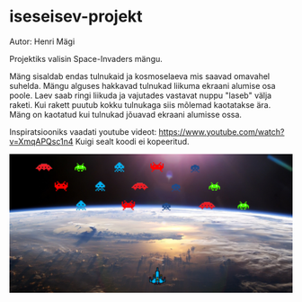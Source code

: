 # iseseisev-projekt

Autor: Henri Mägi

Projektiks valisin Space-Invaders mängu.

Mäng sisaldab endas tulnukaid ja kosmoselaeva mis saavad omavahel suhelda. Mängu alguses hakkavad tulnukad liikuma ekraani alumise osa poole. Laev saab ringi liikuda ja vajutades vastavat nuppu "laseb" välja raketi. Kui rakett puutub kokku tulnukaga siis mõlemad
kaotatakse ära. Mäng on kaotatud kui tulnukad jõuavad ekraani alumisse ossa.

Inspiratsiooniks vaadati youtube videot: https://www.youtube.com/watch?v=XmqAPQsc1n4
Kuigi sealt koodi ei kopeeritud.

![mängu pilt](pilt.png)


